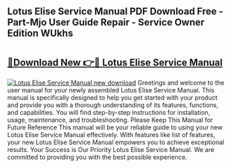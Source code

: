 ## Lotus Elise Service Manual PDF Download Free - Part-Mjo User Guide Repair - Service Owner Edition WUkhs

# <h2><a href="http://cf27441.oget.top/?id=Lotus+Elise+Service+Manual">🔗Download New 👉🔴 Lotus Elise Service Manual</a></h2>

[![Lotus Elise Service Manual new download](https://i.imgur.com/5g1atiW.png)](http://cf27441.oget.top/?id=Lotus+Elise+Service+Manual)
Greetings and welcome to the user manual for your newly assembled Lotus Elise Service Manual. This manual is specifically designed to help you get started with your product and provide you with a thorough understanding of its features, functions, and capabilities. You will find step-by-step instructions for installation, usage, maintenance, and troubleshooting. Please Keep This Manual for Future Reference This manual will be your reliable guide to using your new Lotus Elise Service Manual effectively. With features like list of features, your new Lotus Elise Service Manual empowers you to achieve exceptional results. Your Success is Our Priority Lotus Elise Service Manual. We are committed to providing you with the best possible experience.
